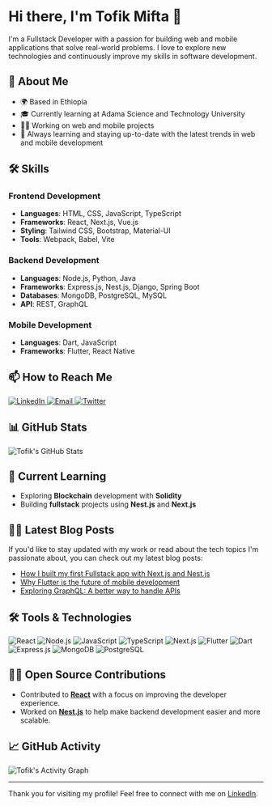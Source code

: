 # Hi there, I'm Tofik Mifta 👋
I'm a Fullstack Developer with a passion for building web and mobile applications that solve real-world problems. I love to explore new technologies and continuously improve my skills in software development.

## 🚀 About Me
- 🌍 Based in Ethiopia
- 🎓 Currently learning at Adama Science and Technology University
- 👨‍💻 Working on web and mobile projects
- 🌱 Always learning and staying up-to-date with the latest trends in web and mobile development

## 🛠 Skills

### Frontend Development
- **Languages**: HTML, CSS, JavaScript, TypeScript
- **Frameworks**: React, Next.js, Vue.js
- **Styling**: Tailwind CSS, Bootstrap, Material-UI
- **Tools**: Webpack, Babel, Vite

### Backend Development
- **Languages**: Node.js, Python, Java
- **Frameworks**: Express.js, Nest.js, Django, Spring Boot
- **Databases**: MongoDB, PostgreSQL, MySQL
- **API**: REST, GraphQL

### Mobile Development
- **Languages**: Dart, JavaScript
- **Frameworks**: Flutter, React Native

## 📫 How to Reach Me

<p>
  <a href="https://www.linkedin.com/in/tofik-mifta-8856452b1/" target="_blank">
    <img src="https://img.shields.io/badge/LinkedIn-0A66C2?style=for-the-badge&logo=linkedin&logoColor=white" alt="LinkedIn">
  </a>
  <a href="mailto:tofikmifta97@gmail.com" target="_blank">
    <img src="https://img.shields.io/badge/Email-D14836?style=for-the-badge&logo=gmail&logoColor=white" alt="Email">
  </a>
  <a href="https://x.com/tofik_mifta" target="_blank">
    <img src="https://img.shields.io/badge/Twitter-1DA1F2?style=for-the-badge&logo=twitter&logoColor=white" alt="Twitter">
  </a>
</p>

## 📊 GitHub Stats
![Tofik's GitHub Stats](https://github-readme-stats.vercel.app/api?username=tofik-93&show_icons=true&hide_title=true&count_private=true&hide=prs&theme=radical)

## 🌱 Current Learning
- Exploring **Blockchain** development with **Solidity**
- Building **fullstack** projects using **Nest.js** and **Next.js**

## 🧑‍💻 Latest Blog Posts
If you'd like to stay updated with my work or read about the tech topics I'm passionate about, you can check out my latest blog posts:

- [How I built my first Fullstack app with Next.js and Nest.js](#)
- [Why Flutter is the future of mobile development](#)
- [Exploring GraphQL: A better way to handle APIs](#)

## 🛠 Tools & Technologies

<p>
  <img src="https://img.shields.io/badge/React-61DAFB?style=flat-square&logo=react&logoColor=black" alt="React">
  <img src="https://img.shields.io/badge/Node.js-339933?style=flat-square&logo=node.js&logoColor=white" alt="Node.js">
  <img src="https://img.shields.io/badge/JavaScript-F7DF1E?style=flat-square&logo=javascript&logoColor=black" alt="JavaScript">
  <img src="https://img.shields.io/badge/TypeScript-3178C6?style=flat-square&logo=typescript&logoColor=white" alt="TypeScript">
  <img src="https://img.shields.io/badge/Next.js-000000?style=flat-square&logo=next.js&logoColor=white" alt="Next.js">
  <img src="https://img.shields.io/badge/Flutter-02569B?style=flat-square&logo=flutter&logoColor=white" alt="Flutter">
  <img src="https://img.shields.io/badge/Dart-00B2A9?style=flat-square&logo=dart&logoColor=white" alt="Dart">
  <img src="https://img.shields.io/badge/Express.js-000000?style=flat-square&logo=express&logoColor=white" alt="Express.js">
  <img src="https://img.shields.io/badge/MongoDB-47A248?style=flat-square&logo=mongodb&logoColor=white" alt="MongoDB">
  <img src="https://img.shields.io/badge/PostgreSQL-4169E1?style=flat-square&logo=postgresql&logoColor=white" alt="PostgreSQL">
</p>

## 👨‍💻 Open Source Contributions

- Contributed to **[React](https://github.com/facebook/react)** with a focus on improving the developer experience.
- Worked on **[Nest.js](https://github.com/nestjs/nest)** to help make backend development easier and more scalable.

## 📈 GitHub Activity

![Tofik's Activity Graph](https://activity-graph.herokuapp.com/graph?username=tofik-93&theme=github)

---

Thank you for visiting my profile! Feel free to connect with me on [LinkedIn](https://www.linkedin.com/in/tofik-mifta-8856452b1/).
